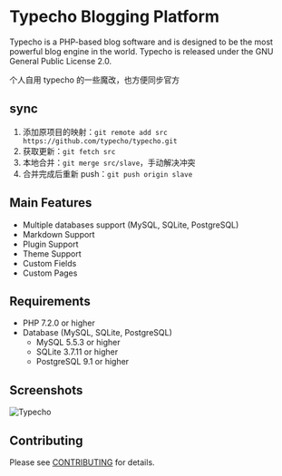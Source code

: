 Typecho Blogging Platform
=========================

Typecho is a PHP-based blog software and is designed to be the most powerful blog engine in the world.
Typecho is released under the GNU General Public License 2.0.

个人自用 typecho 的一些魔改，也方便同步官方

## sync

1.   添加原项目的映射：`git remote add src https://github.com/typecho/typecho.git`
2.   获取更新：`git fetch src`
3.   本地合并：`git merge src/slave`，手动解决冲突
4.   合并完成后重新 push：`git push origin slave`

## Main Features

* Multiple databases support (MySQL, SQLite, PostgreSQL)
* Markdown Support
* Plugin Support
* Theme Support
* Custom Fields
* Custom Pages

## Requirements

* PHP 7.2.0 or higher
* Database (MySQL, SQLite, PostgreSQL)
  * MySQL 5.5.3 or higher
  * SQLite 3.7.11 or higher
  * PostgreSQL 9.1 or higher

## Screenshots

![Typecho](https://typecho.org/usr/themes/bluecode/img/screenshot/st1.png)

## Contributing

Please see [CONTRIBUTING](CONTRIBUTING.md) for details.
